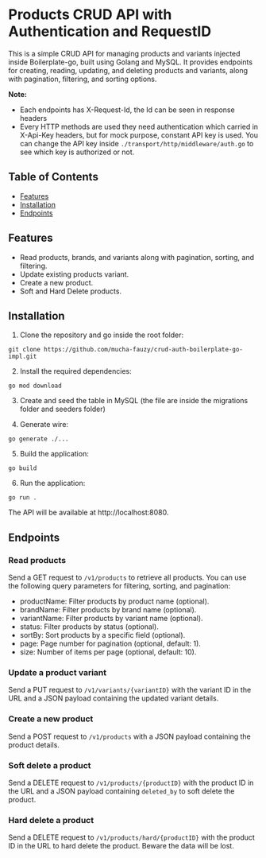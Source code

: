 # Products CRUD API with Authentication and RequestID

This is a simple CRUD API for managing products and variants injected inside Boilerplate-go, built using Golang and MySQL. It provides endpoints for creating, reading, updating, and deleting products and variants, along with pagination, filtering, and sorting options.

**Note:**
- Each endpoints has X-Request-Id, the Id can be seen in response headers
- Every HTTP methods are used they need authentication which carried in X-Api-Key headers, but for mock purpose, constant API key is used. You can change the API key inside `./transport/http/middleware/auth.go` to see which key is authorized or not.

## Table of Contents

- [Features](#features)
- [Installation](#installation)
- [Endpoints](#endpoints)

## Features

- Read products, brands, and variants along with pagination, sorting, and filtering.
- Update existing products variant.
- Create a new product.
- Soft and Hard Delete products.

## Installation

1. Clone the repository and go inside the root folder:

```
git clone https://github.com/mucha-fauzy/crud-auth-boilerplate-go-impl.git
```

2. Install the required dependencies:

```
go mod download
```

3. Create and seed the table in MySQL (the file are inside the migrations folder and seeders folder)

4. Generate wire:

```
go generate ./...
```

5. Build the application:

```
go build
```

6. Run the application:

```
go run .
```

The API will be available at http://localhost:8080.


## Endpoints

### Read products

Send a GET request to `/v1/products` to retrieve all products. You can use the following query parameters for filtering, sorting, and pagination:

* productName: Filter products by product name (optional).
* brandName: Filter products by brand name (optional).
* variantName: Filter products by variant name (optional).
* status: Filter products by status (optional).
* sortBy: Sort products by a specific field (optional).
* page: Page number for pagination (optional, default: 1).
* size: Number of items per page (optional, default: 10).

### Update a product variant

Send a PUT request to `/v1/variants/{variantID}` with the variant ID in the URL and a JSON payload containing the updated variant details.

### Create a new product
Send a POST request to `/v1/products` with a JSON payload containing the product details.

### Soft delete a product
Send a DELETE request to `/v1/products/{productID}` with the product ID in the URL and a JSON payload containing `deleted_by` to soft delete the product.

### Hard delete a product
Send a DELETE request to `/v1/products/hard/{productID}` with the product ID in the URL to hard delete the product. Beware the data will be lost.